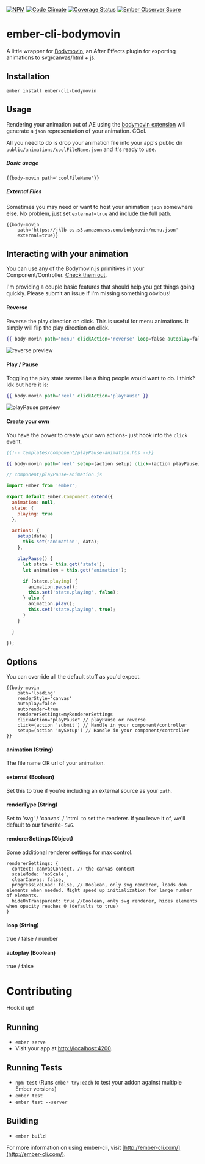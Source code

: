 [![NPM][npm-badge-img]][npm-badge-link]
[![Code Climate][codeclimate-badge]][codeclimate-url]
[![Coverage Status][coverage-badge]][coverage-url]
[![Ember Observer Score][ember-observer-badge]][ember-observer-url]

# ember-cli-bodymovin

A little wrapper for [Bodymovin](https://github.com/bodymovin/bodymovin), an After Effects plugin for exporting animations to svg/canvas/html + js.

## Installation

`ember install ember-cli-bodymovin`

## Usage

Rendering your animation out of AE using the [bodymovin extension](https://github.com/bodymovin/bodymovin#installing-extension-finally-the-plugin-is-on-the-adobe-add-ons) will generate a `json` representation of your animation. COol.

All you need to do is drop your animation file into your app's public dir `public/animations/coolFileName.json` and it's ready to use.

##### Basic usage
`{{body-movin path='coolFileName'}}`

##### External Files

Sometimes you may need or want to host your animation `json` somewhere else. No problem, just set `external=true` and include the full path.
```
{{body-movin
	path='https://jklb-os.s3.amazonaws.com/bodymovin/menu.json'
	external=true}}
```

## Interacting with your animation
You can use any of the Bodymovin.js primitives in your Component/Controller. [Check them out](https://github.com/bodymovin/bodymovin#usage).

I'm providing a couple basic features that should help you get things going quickly. Please submit an issue if I'm missing something obvious!

#### Reverse
Reverse the play direction on click. This is useful for menu animations. It simply will flip the play direction on click.
```hbs
{{ body-movin path='menu' clickAction='reverse' loop=false autoplay=false }}
```
![reverse preview](https://d1zjcuqflbd5k.cloudfront.net/files/acc_563268/YGrM6j?response-content-disposition=inline;%20filename=Screen%20Capture%20on%202017-07-31%20at%2016-12-29.gif&Expires=1501533046&Signature=ZVpc-1yUWverelJaUvLvwukAyMTwV0tflFkZAtUBjg-2Qck1rGfAacTlc9C3ENPwxqEFo5uPaOe7PjeDYmk~HodDNyJus0G0Fh17YP04yMUqDOzsVGT91E9i2SRKGD4zH5Qfeelq-WPzAIT9tnPXFdPTSDbqc4V0KueV-YoKngU_&Key-Pair-Id=APKAJTEIOJM3LSMN33SA)

#### Play / Pause

Toggling the play state seems like a thing people would want to do. I think? Idk but here it is:
```hbs
{{ body-movin path='reel' clickAction='playPause' }}

```
![playPause preview](https://d1zjcuqflbd5k.cloudfront.net/files/acc_563268/L6DOnl?response-content-disposition=inline;%20filename=Screen%20Capture%20on%202017-07-31%20at%2016-24-11.gif&Expires=1501532975&Signature=XGSmrQZL6faz7xKkNAfUJwHgj3SRnDv8j4V~RyLFShjxO6RuAZVWCUwVb1Kk5Jkb9KBinMnTM~c44kdpZ-4wLADZo43C4RHdY8mQFym8LyLJ2XJBbFS4gc~bKKeODM~Gq6wQqnfnadNVvJPymAFNdvq9lUfURY8T0e3hHeCihN8_&Key-Pair-Id=APKAJTEIOJM3LSMN33SA)

#### Create your own
You have the power to create your own actions- just hook into the `click` event.

```hbs
{{!-- templates/component/playPause-animation.hbs --}}

{{ body-movin path='reel' setup=(action setup) click=(action playPause) }}

```

```javascript
// component/playPause-animation.js

import Ember from 'ember';

export default Ember.Component.extend({
  animation: null,
  state: {
    playing: true
  },

  actions: {
    setup(data) {
      this.set('animation', data);
    },

    playPause() {
      let state = this.get('state');
      let animation = this.get('animation');

      if (state.playing) {
        animation.pause();
        this.set('state.playing', false);
      } else {
        animation.play();
        this.set('state.playing', true);
      }
    }

  }

});

```


## Options
You can override all the default stuff as you'd expect.

```
{{body-movin
	path='loading'
	renderStyle='canvas'
	autoplay=false
	autorender=true
	rendererSettings=myRendererSettings
	clickAction="playPause" // playPause or reverse
	click=(action 'submit') // Handle in your component/controller
	setup=(action 'mySetup') // Handle in your component/controller
}}
```

#### animation (String)
The file name OR url of your animation.

#### external (Boolean)
Set this to true if you're including an external source as your `path`.

#### renderType (String)
Set to 'svg' / 'canvas' / 'html' to set the renderer. If you leave it of, we'll default to our favorite- `SVG`.

#### rendererSettings (Object)
Some additional renderer settings for max control.
```
rendererSettings: {
  context: canvasContext, // the canvas context
  scaleMode: 'noScale',
  clearCanvas: false,
  progressiveLoad: false, // Boolean, only svg renderer, loads dom elements when needed. Might speed up initialization for large number of elements.
  hideOnTransparent: true //Boolean, only svg renderer, hides elements when opacity reaches 0 (defaults to true)
}
```


#### loop (String)
true / false / number

#### autoplay (Boolean)
true / false


# Contributing

Hook it up!

## Running

* `ember serve`
* Visit your app at [http://localhost:4200](http://localhost:4200).

## Running Tests

* `npm test` (Runs `ember try:each` to test your addon against multiple Ember versions)
* `ember test`
* `ember test --server`

## Building

* `ember build`

For more information on using ember-cli, visit [http://ember-cli.com/](http://ember-cli.com/).


[npm-badge-img]: https://badge.fury.io/js/ember-cli-bodymovin.svg
[npm-badge-link]: http://badge.fury.io/js/ember-cli-bodymovin
[ember-observer-badge]: http://emberobserver.com/badges/ember-cli-bodymovin.svg
[ember-observer-url]: http://emberobserver.com/addons/ember-cli-bodymovin
[codeclimate-badge]: https://codeclimate.com/github/jakeleboeuf/ember-cli-bodymovin/badges/gpa.svg
[codeclimate-url]: https://codeclimate.com/github/jakeleboeuf/ember-cli-bodymovin
[coverage-badge]: https://codeclimate.com/github/jakeleboeuf/ember-cli-bodymovin/badges/coverage.svg
[coverage-url]: https://codeclimate.com/github/jakeleboeuf/ember-cli-bodymovin/coverage
